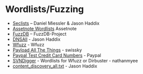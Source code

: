 # Wordlists/Fuzzing

* [Seclists](https://github.com/danielmiessler/SecLists) – Daniel Miessler & Jason Haddix
* [Assetnote Wordlists](https://wordlists.assetnote.io/) Assetnote
* [FuzzDB](https://github.com/fuzzdb-project/fuzzdb) – FuzzDB-Project
* [DNSAll](https://gist.github.com/jhaddix/86a06c5dc309d08580a018c66354a056) - Jason Haddix
* [Wfuzz](https://github.com/xmendez/wfuzz/tree/master/wordlist) - Wfuzz
* [Payload All The Things](https://github.com/swisskyrepo/PayloadsAllTheThings) - swissky
* [Paypal Test Credit Card Numbers](https://www.paypalobjects.com/en_US/vhelp/paypalmanager_help/credit_card_numbers.htm) - Paypal
* [SVNDigger](https://github.com/nathanmyee/SVNDigger) - Wordlists for Wfuzz or Dirbuster - nathanmyee
* [content_discovery_all.txt](https://gist.github.com/jhaddix/b80ea67d85c13206125806f0828f4d10) - Jason Haddix
